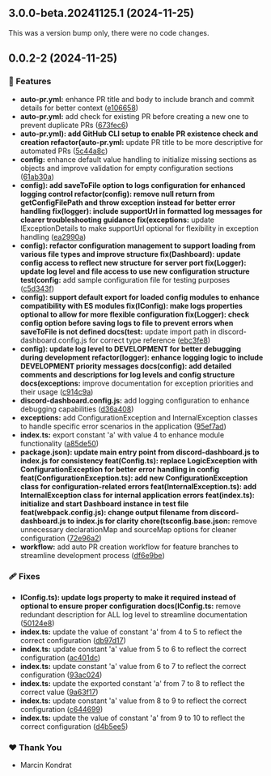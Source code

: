 ## 3.0.0-beta.20241125.1 (2024-11-25)

This was a version bump only, there were no code changes.

## 0.0.2-2 (2024-11-25)

### 🚀 Features

- **auto-pr.yml:** enhance PR title and body to include branch and commit details for better context ([e106658](https://github.com/Discord-Dashboard/workspace/commit/e106658))
- **auto-pr.yml:** add check for existing PR before creating a new one to prevent duplicate PRs ([673fec6](https://github.com/Discord-Dashboard/workspace/commit/673fec6))
- **auto-pr.yml): add GitHub CLI setup to enable PR existence check and creation refactor(auto-pr.yml:** update PR title to be more descriptive for automated PRs ([5c44a8c](https://github.com/Discord-Dashboard/workspace/commit/5c44a8c))
- **config:** enhance default value handling to initialize missing sections as objects and improve validation for empty configuration sections ([61ab30a](https://github.com/Discord-Dashboard/workspace/commit/61ab30a))
- **config): add saveToFile option to logs configuration for enhanced logging control refactor(config): remove null return from getConfigFilePath and throw exception instead for better error handling fix(logger): include supportUrl in formatted log messages for clearer troubleshooting guidance fix(exceptions:** update IExceptionDetails to make supportUrl optional for flexibility in exception handling ([ea2990a](https://github.com/Discord-Dashboard/workspace/commit/ea2990a))
- **config): refactor configuration management to support loading from various file types and improve structure fix(Dashboard): update config access to reflect new structure for server port fix(Logger): update log level and file access to use new configuration structure test(config:** add sample configuration file for testing purposes ([c5d343f](https://github.com/Discord-Dashboard/workspace/commit/c5d343f))
- **config): support default export for loaded config modules to enhance compatibility with ES modules fix(IConfig): make logs properties optional to allow for more flexible configuration fix(Logger): check config option before saving logs to file to prevent errors when saveToFile is not defined docs(test:** update import path in discord-dashboard.config.js for correct type reference ([ebc3fe8](https://github.com/Discord-Dashboard/workspace/commit/ebc3fe8))
- **config): update log level to DEVELOPMENT for better debugging during development refactor(logger): enhance logging logic to include DEVELOPMENT priority messages docs(config): add detailed comments and descriptions for log levels and config structure docs(exceptions:** improve documentation for exception priorities and their usage ([c914c9a](https://github.com/Discord-Dashboard/workspace/commit/c914c9a))
- **discord-dashboard.config.js:** add logging configuration to enhance debugging capabilities ([d36a408](https://github.com/Discord-Dashboard/workspace/commit/d36a408))
- **exceptions:** add ConfigurationException and InternalException classes to handle specific error scenarios in the application ([95ef7ad](https://github.com/Discord-Dashboard/workspace/commit/95ef7ad))
- **index.ts:** export constant 'a' with value 4 to enhance module functionality ([a85de50](https://github.com/Discord-Dashboard/workspace/commit/a85de50))
- **package.json): update main entry point from discord-dashboard.js to index.js for consistency feat(Config.ts): replace LogicException with ConfigurationException for better error handling in config feat(ConfigurationException.ts): add new ConfigurationException class for configuration-related errors feat(InternalException.ts): add InternalException class for internal application errors feat(index.ts): initialize and start Dashboard instance in test file feat(webpack.config.js): change output filename from discord-dashboard.js to index.js for clarity chore(tsconfig.base.json:** remove unnecessary declarationMap and sourceMap options for cleaner configuration ([72e96a2](https://github.com/Discord-Dashboard/workspace/commit/72e96a2))
- **workflow:** add auto PR creation workflow for feature branches to streamline development process ([df6e9be](https://github.com/Discord-Dashboard/workspace/commit/df6e9be))

### 🩹 Fixes

- **IConfig.ts): update logs property to make it required instead of optional to ensure proper configuration docs(IConfig.ts:** remove redundant description for ALL log level to streamline documentation ([50124e8](https://github.com/Discord-Dashboard/workspace/commit/50124e8))
- **index.ts:** update the value of constant 'a' from 4 to 5 to reflect the correct configuration ([db97d17](https://github.com/Discord-Dashboard/workspace/commit/db97d17))
- **index.ts:** update constant 'a' value from 5 to 6 to reflect the correct configuration ([ac401dc](https://github.com/Discord-Dashboard/workspace/commit/ac401dc))
- **index.ts:** update constant 'a' value from 6 to 7 to reflect the correct configuration ([93ac024](https://github.com/Discord-Dashboard/workspace/commit/93ac024))
- **index.ts:** update the exported constant 'a' from 7 to 8 to reflect the correct value ([9a63f17](https://github.com/Discord-Dashboard/workspace/commit/9a63f17))
- **index.ts:** update constant 'a' value from 8 to 9 to reflect the correct configuration ([c644699](https://github.com/Discord-Dashboard/workspace/commit/c644699))
- **index.ts:** update the value of constant 'a' from 9 to 10 to reflect the correct configuration ([d4b5ee5](https://github.com/Discord-Dashboard/workspace/commit/d4b5ee5))

### ❤️  Thank You

- Marcin Kondrat